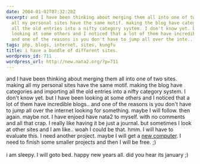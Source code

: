 ```yaml
---
date: 2004-01-02T07:32:28Z
excerpt: and I have been thinking about merging them all into one of two sites. making
  all my personal sites have the same motif. making the blog have categories and importing
  all the old entries into a nifty category system. I don't know yet. but I have been
  looking at some others and I noticed that a lot of them have incredible blogs..
  and one of the reasons is you don't have to jump all over the inte...
tags: php, blogs, internet, sites, kungfu
title: i have a bundle of different sites.
wordpress_id: 711
wordpress_url: http://new.nata2.org/?p=711
---
```


and I have been thinking about merging them all into one of two sites. making all my personal sites have the same motif. making the blog have categories and importing all the old entries into a nifty category system. I don't know yet. but I have been looking at some others and I noticed that a lot of them have incredible blogs.. and one of the reasons is you don't have to jump all over the internet looking for something. maybe I will follow. then again. maybe not. I have enjoed have nata2 to myself. with no comments and all that crap. I really like having it be just a journal. but sometimes I look at other sites and I am like.. woah I could be that. hmm. I will have to evaluate this. I need another project. maybe I will get a <a href="http://ironkungfu.com/wiki/index.php/Possible%20New%20Computer">new computer</a>. I need to finish some smaller projects and then I will be free. ;)
<br/><br/>i am sleepy. I will goto bed. happy new years all. did you hear its january ;)
